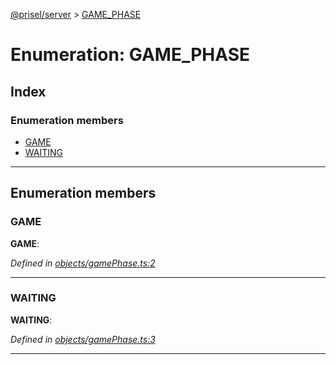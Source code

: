 [@prisel/server](../README.md) > [GAME_PHASE](../enums/game_phase.md)

# Enumeration: GAME_PHASE

## Index

### Enumeration members

* [GAME](game_phase.md#game)
* [WAITING](game_phase.md#waiting)

---

## Enumeration members

<a id="game"></a>

###  GAME

**GAME**: 

*Defined in [objects/gamePhase.ts:2](https://github.com/SeawolvesAtCali/prisel/blob/4c45c20/packages/server/objects/gamePhase.ts#L2)*

___
<a id="waiting"></a>

###  WAITING

**WAITING**: 

*Defined in [objects/gamePhase.ts:3](https://github.com/SeawolvesAtCali/prisel/blob/4c45c20/packages/server/objects/gamePhase.ts#L3)*

___

